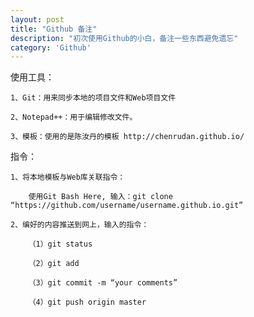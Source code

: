 ```yaml
---
layout: post
title: "Github 备注"
description: "初次使用Github的小白，备注一些东西避免遗忘"
category: 'Github'
---
```


使用工具：

	1、Git：用来同步本地的项目文件和Web项目文件
          
	2、Notepad++：用于编辑修改文件。

	3、模板：使用的是陈汝丹的模板 http://chenrudan.github.io/

指令：

	1、将本地模板与Web库关联指令：

		使用Git Bash Here, 输入：git clone “https://github.com/username/username.github.io.git”
   
	2、编好的内容推送到网上，输入的指令：

		（1）git status
   
		（2）git add
   
		（3）git commit -m “your comments”
   
		（4）git push origin master

